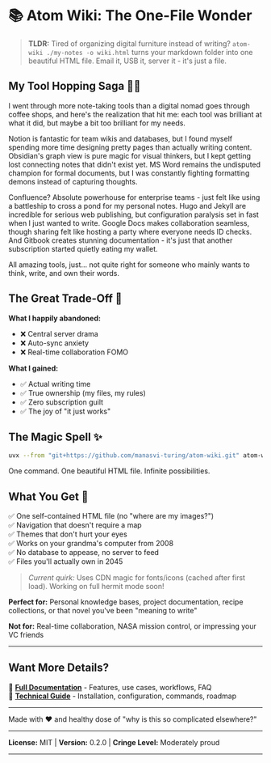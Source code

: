 # 📚 Atom Wiki: The One-File Wonder

> **TLDR:** Tired of organizing digital furniture instead of writing? `atom-wiki ./my-notes -o wiki.html` turns your markdown folder into one beautiful HTML file. Email it, USB it, server it - it's just a file.

## My Tool Hopping Saga 🤦‍♂️

I went through more note-taking tools than a digital nomad goes through coffee shops, and here's the realization that hit me: each tool was brilliant at what it did, but maybe a bit too brilliant for my needs.

Notion is fantastic for team wikis and databases, but I found myself spending more time designing pretty pages than actually writing content. Obsidian's graph view is pure magic for visual thinkers, but I kept getting lost connecting notes that didn't exist yet. MS Word remains the undisputed champion for formal documents, but I was constantly fighting formatting demons instead of capturing thoughts.

Confluence? Absolute powerhouse for enterprise teams - just felt like using a battleship to cross a pond for my personal notes. Hugo and Jekyll are incredible for serious web publishing, but configuration paralysis set in fast when I just wanted to write. Google Docs makes collaboration seamless, though sharing felt like hosting a party where everyone needs ID checks. And Gitbook creates stunning documentation - it's just that another subscription started quietly eating my wallet.

All amazing tools, just... not quite right for someone who mainly wants to think, write, and own their words.

## The Great Trade-Off 🤔

**What I happily abandoned:**
- ❌ Central server drama
- ❌ Auto-sync anxiety  
- ❌ Real-time collaboration FOMO

**What I gained:**
- ✅ Actual writing time
- ✅ True ownership (my files, my rules)
- ✅ Zero subscription guilt
- ✅ The joy of "it just works"

## The Magic Spell ✨

```bash
uvx --from "git+https://github.com/manasvi-turing/atom-wiki.git" atom-wiki ./docs -o wiki.html
```

One command. One beautiful HTML file. Infinite possibilities.

## What You Get 🎁

✅ One self-contained HTML file (no "where are my images?")  
✅ Navigation that doesn't require a map  
✅ Themes that don't hurt your eyes  
✅ Works on your grandma's computer from 2008  
✅ No database to appease, no server to feed  
✅ Files you'll actually own in 2045

> *Current quirk:* Uses CDN magic for fonts/icons (cached after first load). Working on full hermit mode soon!

**Perfect for:** Personal knowledge bases, project documentation, recipe collections, or that novel you've been "meaning to write"

**Not for:** Real-time collaboration, NASA mission control, or impressing your VC friends

---

## Want More Details?

📖 **[Full Documentation](./docs/)** - Features, use cases, workflows, FAQ  
🔧 **[Technical Guide](./docs/README.md)** - Installation, configuration, commands, roadmap

---

Made with ❤️ and healthy dose of "why is this so complicated elsewhere?"

---

**License:** MIT | **Version:** 0.2.0 | **Cringe Level:** Moderately proud

---